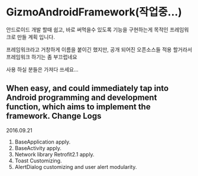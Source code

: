 # GizmoAndroidFramework(작업중...)
안드로이드 개발 할때 쉽고, 바로 써먹을수 있도록 기능을 구현하는게 목적인 프레임워크로 만들 계획 입니다.

프레임워크라고 거창하게 이름을 붙이긴 했지만, 공개 되어진 오픈소스들 적용 할거라서 프레임워크 하기는 좀 부끄럽네요

사용 하실 분들은 가져다 쓰세요...

When easy, and could immediately tap into Android programming and development function, which aims to implement the framework.
Change Logs
----------------------------------------------------------
2016.09.21

1. BaseApplication apply.
2. BaseActivity apply.
3. Network library Retrofit2.1 apply.
4. Toast Customizing.
5. AlertDialog customizing and user alert modularity.

 
